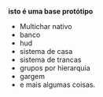 **isto é uma base protótipo**
* Multichar nativo
* banco
* hud
* sistema de casa
* sistema de trancas
* grupos por hierarquia
* gargem
* e mais algumas coisas.
